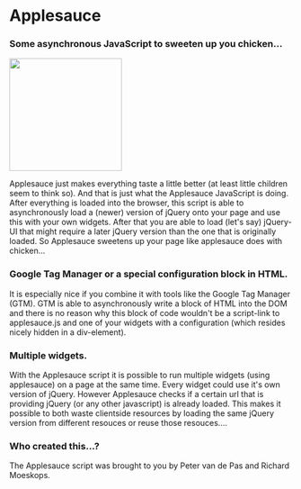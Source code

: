 # Applesauce

### Some asynchronous JavaScript to sweeten up you chicken...

<img src="http://makernode.net/uploads/543d3362210757.32074860/applesauce.png" width="200px" />

Applesauce just makes everything taste a little better (at least little children seem to think so). And that is just what the Applesauce JavaScript is doing. After everything is loaded into the browser, this script is able to asynchronously load a (newer) version of jQuery onto your page and use this with your own widgets. After that you are able to load (let's say) jQuery-UI that might require a later jQuery version than the one that is originally loaded. So Applesauce sweetens up your page like applesauce does with chicken...

### Google Tag Manager or a special configuration block in HTML.

It is especially nice if you combine it with tools like the Google Tag Manager (GTM). GTM is able to asynchronously write a block of HTML into the DOM and there is no reason why this block of code wouldn't be a script-link to applesauce.js and one of your widgets with a configuration (which resides nicely hidden in a div-element).

### Multiple widgets.

With the Applesauce script it is possible to run multiple widgets (using applesauce) on a page at the same time. Every widget could use it's own version of jQuery. However Applesauce checks if a certain url that is providing jQuery (or any other javascript) is already loaded. This makes it possible to both waste clientside resources by loading the same jQuery version from different resouces or reuse those resouces....

### Who created this...?

The Applesauce script was brought to you by Peter van de Pas and Richard Moeskops.